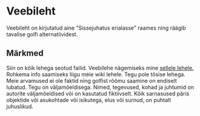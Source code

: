 # Veebileht
Veebileht on kirjutatud aine "Sissejuhatus erialasse" raames ning räägib tavalise golfi alternatiividest.

## Märkmed
Siin on kõik lehega seotud failid. Veebilehe nägemiseks mine [sellele lehele.](https://kodu.ut.ee/~vanasauo/veebileht/)
Rohkema info saamiseks liigu meie wiki lehele.
Tegu pole tõsise lehega. Meie arvamused ei ole faktid ning golfist rõõmu saamine on endiselt lubatud.
Tegu on väljamõeldisega. Nimed, tegevused, kohad ja juhtumid on autorite väljamõeldised või on kasutatud fiktiivselt. Kõik sarnasused päris objektide või asukohtade või isikutega, elus või surnud, on puhtalt juhuslikud.
